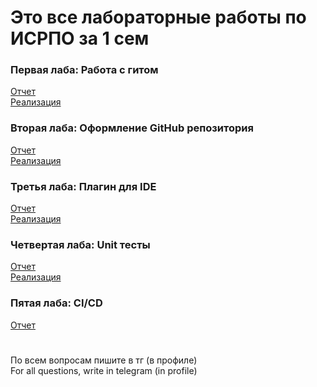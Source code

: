 # Это все лабораторные работы по ИСРПО за 1 сем 

### Первая лаба: Работа с гитом

[Отчет](reports/Первая%20лаба.pdf)\
[Реализация](geometric_lib/)

### Вторая лаба: Оформление GitHub репозитория

[Отчет](reports/Вторая%20лаба.pdf)\
[Реализация](geometric_lib/docs/README.md)

### Третья лаба: Плагин для IDE

[Отчет](reports/Третья%20лаба.pdf)\
[Реализация](https://github.com/sandrocaster16/sublime_text_plugin)

### Четвертая лаба: Unit тесты

[Отчет](reports/Четвертая%20лаба.pdf)\
[Реализация](geometric_lib/unit_tests.py)

### Пятая лаба: CI/CD

[Отчет](reports/Пятая%20лаба.pdf)

#

По всем вопросам пишите в тг (в профиле)\
For all questions, write in telegram (in profile)